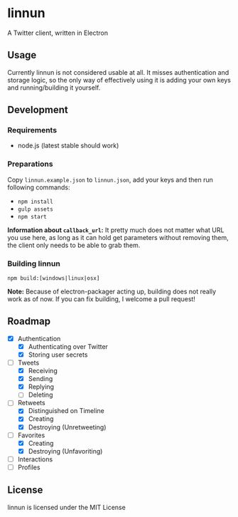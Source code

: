 # linnun
A Twitter client, written in Electron

## Usage
Currently linnun is not considered usable at all. It misses authentication and storage logic,
so the only way of effectively using it is adding your own keys and running/building it yourself.

## Development

### Requirements

* node.js (latest stable should work)

### Preparations

Copy `linnun.example.json` to `linnun.json`, add your keys and then run following commands:

* `npm install`
* `gulp assets`
* `npm start`

**Information about `callback_url`:** It pretty much does not matter what URL you use here, as long
as it can hold get parameters without removing them, the client only needs to be able to grab them.

### Building linnun

`npm build:[windows|linux|osx]`

**Note:** Because of electron-packager acting up, building does not really work as of now. If you can
fix building, I welcome a pull request!

## Roadmap

* [x] Authentication
  * [x] Authenticating over Twitter
  * [x] Storing user secrets
* [ ] Tweets
  * [x] Receiving
  * [x] Sending
  * [x] Replying
  * [ ] Deleting
* [ ] Retweets
  * [x] Distinguished on Timeline
  * [x] Creating
  * [x] Destroying (Unretweeting)
* [ ] Favorites
  * [x] Creating
  * [x] Destroying (Unfavoriting)
* [ ] Interactions
* [ ] Profiles

## License

linnun is licensed under the MIT License
